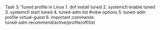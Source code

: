 Task 3:  Tuned profile in Linux 
    1. dnf install tuned
    2. systemctl enable tuned
    3. systemctl start tuned
    4. tuned-adm list                       #view options
    5. tuned-adm profile virtual-guest 
    6. important commands   
        tuned-adm recommend/active/profile/off/list